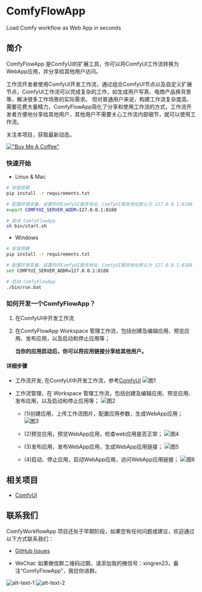 # ComfyFlowApp
Load Comfy workflow as Web App in seconds

## 简介
ComfyFlowApp 是ComfyUI的扩展工具，你可以将ComfyUI工作流转换为WebApp应用，并分享给其他用户访问。

工作流开发者使用ComfyUI开发工作流，通过组合ComfyUI节点以及自定义扩展节点，ComfyUI工作流可以完成复杂的工作，如生成用户写真、电商产品换背景等，解决很多工作场景的实际需求。
但对普通用户来说，构建工作流复杂度高、需要花费大量精力，ComfyFlowApp简化了分享和使用工作流的方式，工作流开发者方便地分享给其他用户，其他用户不需要关心工作流内部细节，就可以使用工作流。

关注本项目，获取最新动态。

[!["Buy Me A Coffee"](https://www.buymeacoffee.com/assets/img/custom_images/orange_img.png)](https://www.buymeacoffee.com/comfyflow)

### 快速开始
- Linux & Mac
```bash
# 安装依赖
pip install -r requirements.txt

# 配置环境变量，设置你的ComfyUI服务地址，ComfyUI服务地址默认为 127.0.0.1:8188
export COMFYUI_SERVER_ADDR=127.0.0.1:8188

# 启动 ComfyFlowApp
sh bin/start.sh
```

- Windows
```bash
# 安装依赖
pip install -r requirements.txt

# 配置环境变量，设置你的ComfyUI服务地址，ComfyUI服务地址默认为 127.0.0.1:8188
set COMFYUI_SERVER_ADDR=127.0.0.1:8188

# 启动 ComfyFlowApp
./bin/run.bat
```

### 如何开发一个ComfyFlowApp？
1. 在ComfyUI中开发工作流
2. 在ComfyFlowApp Workspace 管理工作流，包括创建及编辑应用、预览应用、发布应用，以及启动和停止应用等；

    **当你的应用启动后，你可以将应用链接分享给其他用户。**

#### 详细步骤
- 工作流开发, 在ComfyUI中开发工作流，参考[ComfyUI](https://github.com/comfyanonymous/ComfyUI)
![图1](docs/images/comfy-workflow.png)

- 工作流管理，在 Workspace 管理工作流，包括创建及编辑应用、预览应用、发布应用，以及启动和停止应用等；
![图2](docs/images/comfy-workspace.png)

    - (1)创建应用，上传工作流图片，配置应用参数，生成WebApp应用；
![图3](docs/images/comfy-upload-app.png)

    - (2)预览应用，预览WebApp应用，检查web应用是否正常；
![图4](docs/images/comfy-preview-app.png)

    - (3)发布应用，发布WebApp应用，生成WebApp应用链接；
![图5](docs/images/comfy-release-app.png)

    - (4)启动、停止应用，启动WebApp应用，访问WebApp应用链接；
![图6](docs/images/comfy-app.png)

## 相关项目
- [ComfyUI](https://github.com/comfyanonymous/ComfyUI)

## 联系我们
ComfyWorkflowApp 项目还处于早期阶段，如果您有任何问题或建议，欢迎通过以下方式联系我们：

- [GitHub Issues](https://github.com/xingren23/ComfyWorkflowApp/issues)

- WeChat: 如果微信群二维码过期，请添加我的微信号：xingren23，备注“ComfyFlowApp”，我拉你进群。

![alt-text-1](docs/images/WechatGroup.jpg "title-1") ![alt-text-2](docs/images/wechat-xingren23.jpg "title-2")